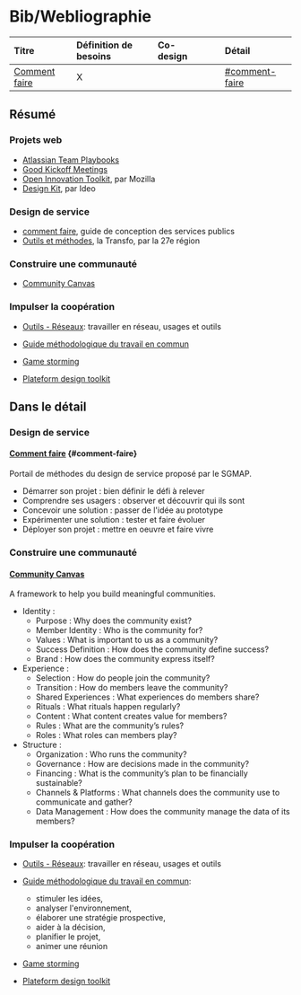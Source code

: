 # Bib/Webliographie

| Titre | Définition de besoins | Co-design |  |  | Détail |
| :--- | :--- | :--- | :--- | :--- | :--- |
| [Comment faire](http://comment-faire.modernisation.gouv.fr/) | X |  |  |  | [\#comment-faire](#comment-faire) |

## Résumé

### Projets web

* [Atlassian Team Playbooks](https://www.atlassian.com/team-playbook/plays)
* [Good Kickoff Meetings](http://goodkickoffmeetings.com/)
* [Open Innovation Toolkit](https://toolkit.mozilla.org/), par Mozilla
* [Design Kit](http://www.designkit.org/methods), par Ideo

### Design de service

* [comment faire](http://comment-faire.modernisation.gouv.fr/), guide de conception des services publics
* [Outils et méthodes](http://latransfo.la27eregion.fr/outils-et-methodes/), la Transfo, par la 27e région

### Construire une communauté

* [Community Canvas](https://community-canvas.org/)

### Impulser la coopération

* [Outils - Réseaux](http://outils-reseaux.org/): travailler en réseau, usages et outils

* [Guide méthodologique du travail en commun](http://www.iaat.org/telechargement/guide_methodo/guide_methodo_complet.pdf)

* [Game storming](http://gamestorming.com/)

* [Plateform design toolkit](http://platformdesigntoolkit.com/toolkit/)

## Dans le détail

### Design de service

#### [Comment faire](http://comment-faire.modernisation.gouv.fr/) {#comment-faire}

Portail de méthodes du design de service proposé par le SGMAP.

* Démarrer son projet : bien définir le défi à relever
* Comprendre ses usagers : observer et découvrir qui ils sont
* Concevoir une solution : passer de l'idée au prototype
* Expérimenter une solution : tester et faire évoluer
* Déployer son projet : mettre en oeuvre et faire vivre

### Construire une communauté

#### [Community Canvas](https://community-canvas.org/)

A framework to help you build meaningful communities.

* Identity :
  * Purpose : Why does the community exist?
  * Member Identity : Who is the community for?
  * Values : What is important to us as a community?
  * Success Definition : How does the community define success?
  * Brand : How does the community express itself?
* Experience :
  * Selection : How do people join the community?
  * Transition : How do members leave the community?
  * Shared Experiences : What experiences do members share?
  * Rituals : What rituals happen regularly?
  * Content : What content creates value for members?
  * Rules : What are the community’s rules?
  * Roles : What roles can members play?
* Structure :
  * Organization : Who runs the community?
  * Governance : How are decisions made in the community?
  * Financing : What is the community’s plan to be financially sustainable?
  * Channels & Platforms : What channels does the community use to communicate and gather?
  * Data Management : How does the community manage the data of its members?

### Impulser la coopération

* [Outils - Réseaux](http://outils-reseaux.org/): travailler en réseau, usages et outils

* [Guide méthodologique du travail en commun](http://www.iaat.org/telechargement/guide_methodo/guide_methodo_complet.pdf):

  * stimuler les idées,
  * analyser l'environnement,
  * élaborer une stratégie prospective,
  * aider à la décision,
  * planifier le projet,
  * animer une réunion

* [Game storming](http://gamestorming.com/)

* [Plateform design toolkit](http://platformdesigntoolkit.com/toolkit/)



